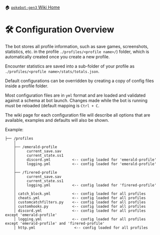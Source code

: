 🏠 [`pokebot-gen3` Wiki Home](../Readme.md)

# 🛠 Configuration Overview

The bot stores all profile information, such as save games, screenshots, statistics, etc. in the profile `./profiles/<profile name>/`) folder, which is automatically created once you create a new profile.

Encounter statistics are saved into a sub-folder of your profile as `./profiles/<profile name>/stats/totals.json`.

Default configurations can be overridden by creating a copy of config files inside a profile folder.

Most configuration files are in `yml` format and are loaded and validated against a schema at bot launch. Changes made while the bot is running must be reloaded (default mapping is `Ctrl + C`.

The wiki page for each configuration file will describe all options that are available, examples and defaults will also be shown.

Example:
```
├── /profiles
    │
    ├── /emerald-profile
    │     current_save.sav
    │     current_state.ss1
    │     discord.yml          <-- config loaded for 'emerald-profile'
    │     logging.yml          <-- config loaded for 'emerald-profile'
    │
    ├── /firered-profile
    │     current_save.sav
    │     current_state.ss1
    │     logging.yml          <-- config loaded for 'firered-profile'
    │
    │ catch_block.yml          <-- config loaded for all profiles
    │ cheats.yml               <-- config loaded for all profiles
    │ customcatchfilters.py    <-- config loaded for all profiles
    │ customhooks.py           <-- config loaded for all profiles
    │ discord.yml              <-- config loaded for all profiles except 'emerald-profile'
    │ logging.yml              <-- config loaded for all profiles except 'emerald-profile' and 'firered-profile'
    │ http.yml                  <-- config loaded for all profiles
```
